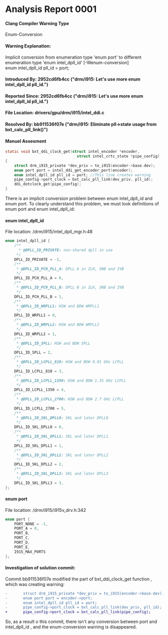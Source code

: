 # Analysis Report 0001 #
#### Clang Compiler Warning Type  ####
Enum-Conversion
#### Warning Explanation: ####  
Implicit conversion from enumeration type 'enum port' to different enumeration type 'enum intel\_dpll\_id' [-Wenum-conversion]     
enum intel\_dpll\_id pll\_id = port;   
#### Introduced By: 2952cd6fb4cc ("drm/i915: Let's use more enum intel\_dpll_id pll\_id."\)  ####  
#### Reported Since: 2952cd6fb4cc ("drm/i915: Let's use more enum intel\_dpll_id pll\_id."\)   ####  
#### File Location: drivers/gpu/drm/i915/intel_ddi.c  ####  
#### Resolved By: bb911536f07e ("drm/i915: Eliminate pll->state usage from bxt\_calc\_pll_link()")  ####   

#### Manuel Assesment ####  
```C
static void bxt_ddi_clock_get(struct intel_encoder *encoder,  
                                struct intel_crtc_state *pipe_config)  
{  
	struct drm_i915_private *dev_priv = to_i915(encoder->base.dev);  
	enum port port = intel_ddi_get_encoder_port(encoder);  
	enum intel_dpll_id pll_id = port; //This line creates warning  
	pipe_config->port_clock = bxt_calc_pll_link(dev_priv, pll_id);   
	ddi_dotclock_get(pipe_config);  
}  
```
There is an implicit conversion problem between enum intel\_dpll\_id and enum port. To clearly understand this problem, we must look definitions of enum port and enum intel\_dpll\_id:

#### enum intel\_dpll\_id ####  
File location: /drm/i915/intel\_dpll\_mgr.h:48  
```C
enum intel_dpll_id {  
	/**  
	  * @DPLL_ID_PRIVATE: non-shared dpll in use   
	 */ 
	DPLL_ID_PRIVATE = -1,  
	/**  
	 * @DPLL_ID_PCH_PLL_A: DPLL A in ILK, SNB and IVB  
	 */  
	DPLL_ID_PCH_PLL_A = 0,  
	/**  
	 * @DPLL_ID_PCH_PLL_B: DPLL B in ILK, SNB and IVB  
	 */  
	DPLL_ID_PCH_PLL_B = 1,   
	/**   
	 * @DPLL_ID_WRPLL1: HSW and BDW WRPLL1   
	 */   
	DPLL_ID_WRPLL1 = 0,   
	/**   
	 * @DPLL_ID_WRPLL2: HSW and BDW WRPLL2   
	 */     
	DPLL_ID_WRPLL2 = 1,   
	/**   
	 * @DPLL_ID_SPLL: HSW and BDW SPLL   
	 */   
	DPLL_ID_SPLL = 2,   
	/**  
	 * @DPLL_ID_LCPLL_810: HSW and BDW 0.81 GHz LCPLL  
	 */  
	DPLL_ID_LCPLL_810 = 3,  
	/**    
	 * @DPLL_ID_LCPLL_1350: HSW and BDW 1.35 GHz LCPLL  
	 */  
	DPLL_ID_LCPLL_1350 = 4,  
	/**  
	 * @DPLL_ID_LCPLL_2700: HSW and BDW 2.7 GHz LCPLL  
	 */  
	DPLL_ID_LCPLL_2700 = 5,  
	/**  
	 * @DPLL_ID_SKL_DPLL0: SKL and later DPLL0  
	 */  
	DPLL_ID_SKL_DPLL0 = 0,  
	/**  
	 * @DPLL_ID_SKL_DPLL1: SKL and later DPLL1  
	 */  
	DPLL_ID_SKL_DPLL1 = 1,  
	/**  
	 * @DPLL_ID_SKL_DPLL2: SKL and later DPLL2  
	 */  
	DPLL_ID_SKL_DPLL2 = 2,  
	/**  
	 * @DPLL_ID_SKL_DPLL3: SKL and later DPLL3  
	 */  
	DPLL_ID_SKL_DPLL3 = 3,  
};  
```
#### enum port ####   
File location: /drm/i915/i915v\_drv.h:342   
```C
enum port {  
	PORT_NONE = -1,  
	PORT_A = 0,  
	PORT_B,  
	PORT_C,  
	PORT_D,  
	PORT_E,  
	I915_MAX_PORTS  
};  
```

#### Investigation of solution commit:
Commit bb911536f07e modified the part of bxt\_ddi\_clock\_get function , which was creating warning:  
```diff
-       struct drm_i915_private *dev_priv = to_i915(encoder->base.dev);  
-       enum port port = encoder->port;  
-       enum intel_dpll_id pll_id = port;  
-       pipe_config->port_clock = bxt_calc_pll_link(dev_priv, pll_id);  
+       pipe_config->port_clock = bxt_calc_pll_link(pipe_config);  
```

So, as a result o this commit, there isn't any conversion between port and intel\_dpll_id , and the enum-conversion warning is  disappeared.

